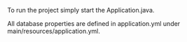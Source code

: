To run the project simply start the Application.java.

All database properties are defined in application.yml under main/resources/application.yml.
